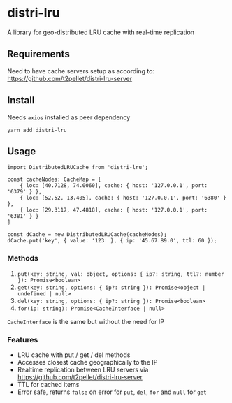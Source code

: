 # distri-lru

A library for geo-distributed LRU cache with real-time replication

## Requirements

Need to have cache servers setup as according to:
<br />
https://github.com/t2pellet/distri-lru-server

## Install

Needs `axios` installed as peer dependency

`yarn add distri-lru`

## Usage

```
import DistributedLRUCache from 'distri-lru';

const cacheNodes: CacheMap = [
    { loc: [40.7128, 74.0060], cache: { host: '127.0.0.1', port: '6379' } },
    { loc: [52.52, 13.405], cache: { host: '127.0.0.1', port: '6380' } },
    { loc: [29.3117, 47.4818], cache: { host: '127.0.0.1', port: '6381' } }
]

const dCache = new DistributedLRUCache(cacheNodes);
dCache.put('key', { value: '123' }, { ip: '45.67.89.0', ttl: 60 });
```

### Methods
1. `put(key: string, val: object, options: { ip?: string, ttl?: number }): Promise<boolean>`
2. `get(key: string, options: { ip?: string }): Promise<object | undefined | null>`
3. `del(key: string, options: { ip?: string }): Promise<boolean>`
4. `for(ip: string): Promise<CacheInterface | null>`

`CacheInterface` is the same but without the need for IP

### Features

- LRU cache with put / get / del methods
- Accesses closest cache geographically to the IP
- Realtime replication between LRU servers via https://github.com/t2pellet/distri-lru-server
- TTL for cached items
- Error safe, returns `false` on error for `put`, `del`, `for` and `null` for `get`

